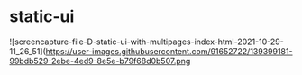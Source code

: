 # static-ui
![screencapture-file-D-static-ui-with-multipages-index-html-2021-10-29-11_26_51](https://user-images.githubusercontent.com/91652722/139399181-99bdb529-2ebe-4ed9-8e5e-b79f68d0b507.png
